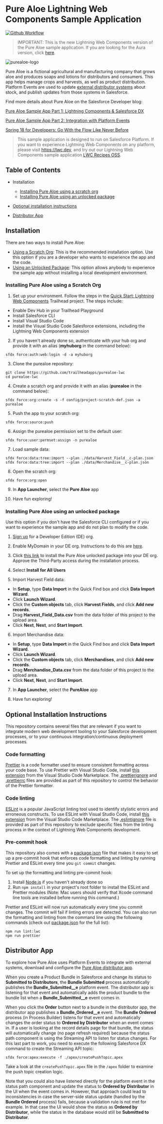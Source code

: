 # Pure Aloe Lightning Web Components Sample Application

[![Github Workflow](<https://github.com/trailheadapps/purealoe-lwc/workflows/Salesforce%20DX%20CI%20(scratch%20org%20only)/badge.svg?branch=master>)](https://github.com/trailheadapps/purealoe-lwc/actions)

> IMPORTANT: This is the new Lightning Web Components version of the Pure Aloe sample application. If you are looking for the Aura version, click [here](https://github.com/trailheadapps/purealoe).

![purealoe-logo](purealoe-logo.png)

Pure Aloe is a fictional agricultural and manufacturing company that grows aloe and produces soaps and lotions for distributors and consumers. This app helps manage crops and harvests, as well as product distribution. Platform Events are used to update [external distributor systems](https://github.com/trailheadapps/purealoe-distributor) about stock, and publish updates from those systems in Salesforce.

Find more details about Pure Aloe on the Salesforce Developer blog:

[Pure Aloe Sample App Part 1: Lightning Components & Salesforce DX](https://developer.salesforce.com/blogs/2017/11/pure-aloe-sample-application-part-1-lightning-components-salesforce-dx.html)

[Pure Aloe Sample App Part 2: Integration with Platform Events](https://developer.salesforce.com/blogs/2017/11/pure-aloe-sample-app-part-2-integration-platform-events.html)

[Spring 18 for Developers: Go With the Flow Like Never Before](https://developer.salesforce.com/blogs/2018/01/spring-18-for-developers-flow.html)

> This sample application is designed to run on Salesforce Platform. If you want to experience Lightning Web Components on any platform, please visit https://lwc.dev, and try out our Lightning Web Components sample application [LWC Recipes OSS](https://github.com/trailheadapps/lwc-recipes-oss).

## Table of Contents

-   Installation

    -   [Installing Pure Aloe using a scratch org](#installing-pure-aloe-using-a-scratch-org)
    -   [Installing Pure Aloe using an unlocked package](#installing-pure-aloe-using-an-unlocked-package)

-   [Optional installation instructions](#optional-installation-instructions)

-   [Distributor App](#distributor-app)

## Installation

There are two ways to install Pure Aloe:

-   [Using a Scratch Org](#installing-pure-aloe-using-a-scratch-org): This is the recommended installation option. Use this option if you are a developer who wants to experience the app and the code.
-   [Using an Unlocked Package](#installing-pure-aloe-using-an-unlocked-package): This option allows anybody to experience the sample app without installing a local development environment.

### Installing Pure Aloe using a Scratch Org

1. Set up your environment. Follow the steps in the [Quick Start: Lightning Web Components](https://trailhead.salesforce.com/content/learn/projects/quick-start-lightning-web-components/) Trailhead project. The steps include:

-   Enable Dev Hub in your Trailhead Playground
-   Install Salesforce CLI
-   Install Visual Studio Code
-   Install the Visual Studio Code Salesforce extensions, including the Lightning Web Components extension

2. If you haven't already done so, authenticate with your hub org and provide it with an alias (**myhuborg** in the command below):

```
sfdx force:auth:web:login -d -a myhuborg
```

3. Clone the purealoe repository:

```
git clone https://github.com/trailheadapps/purealoe-lwc
cd purealoe-lwc
```

4. Create a scratch org and provide it with an alias (**purealoe** in the command below):

```
sfdx force:org:create -s -f config/project-scratch-def.json -a purealoe
```

5. Push the app to your scratch org:

```
sfdx force:source:push
```

6. Assign the purealoe permission set to the default user:

```
sfdx force:user:permset:assign -n purealoe
```

7. Load sample data:

```
sfdx force:data:tree:import --plan ./data/Harvest_Field__c-plan.json
sfdx force:data:tree:import --plan ./data/Merchandise__c-plan.json
```

8. Open the scratch org:

```
sfdx force:org:open
```

9. In **App Launcher**, select the **Pure Aloe** app

10. Have fun exploring!

### Installing Pure Aloe using an unlocked package

Use this option if you don't have the Salesforce CLI configured or if you want to experience the sample app and do not plan to modify the code.

1. [Sign up](https://developer.salesforce.com/signup) for a Developer Edition (DE) org.

2. Enable MyDomain in your DE org. Instructions to do this are [here](https://trailhead.salesforce.com/modules/identity_login/units/identity_login_my_domain).

3. Click [this link](https://login.salesforce.com/packaging/installPackage.apexp?p0=04tB0000000OEFMIA4) to install the Pure Aloe unlocked package into your DE org. Approve the Third-Party access during the installation process.

4. Select **Install for All Users**

5. Import Harvest Field data:

-   In **Setup**, type **Data Import** in the Quick Find box and click **Data Import Wizard**.
-   Click **Launch Wizard**.
-   Click the **Custom objects** tab, click **Harvest Fields**, and click **Add new records**.
-   Drag **Harvest_Field_Data.csv** from the data folder of this project to the upload area.
-   Click **Next**, **Next**, and **Start Import**.

6. Import Merchandise data:

-   In **Setup**, type **Data Import** in the Quick Find box and click **Data Import Wizard**.
-   Click **Launch Wizard**.
-   Click the **Custom objects** tab, click **Merchandises**, and click **Add new records**.
-   Drag **Merchandise_Data.csv** from the data folder of this project to the upload area.
-   Click **Next**, **Next**, and **Start Import**.

7. In **App Launcher**, select the **PureAloe** app

8. Have fun exploring!

## Optional Installation Instructions

This repository contains several files that are relevant if you want to integrate modern web development tooling to your Salesforce development processes, or to your continuous integration/continuous deployment processes.

### Code formatting

[Prettier](https://prettier.io 'https://prettier.io/') is a code formatter used to ensure consistent formatting across your code base. To use Prettier with Visual Studio Code, install [this extension](https://marketplace.visualstudio.com/items?itemName=esbenp.prettier-vscode) from the Visual Studio Code Marketplace. The [.prettierignore](/.prettierignore) and [.prettierrc](/.prettierrc) files are provided as part of this repository to control the behavior of the Prettier formatter.

### Code linting

[ESLint](https://eslint.org/) is a popular JavaScript linting tool used to identify stylistic errors and erroneous constructs. To use ESLint with Visual Studio Code, install [this extension](https://marketplace.visualstudio.com/items?itemName=salesforce.salesforcedx-vscode-lwc) from the Visual Studio Code Marketplace. The [.eslintignore](/.eslintignore) file is provided as part of this repository to exclude specific files from the linting process in the context of Lightning Web Components development.

### Pre-commit hook

This repository also comes with a [package.json](./package.json) file that makes it easy to set up a pre-commit hook that enforces code formatting and linting by running Prettier and ESLint every time you `git commit` changes.

To set up the formatting and linting pre-commit hook:

1. Install [Node.js](https://nodejs.org) if you haven't already done so
2. Run `npm install` in your project's root folder to install the ESLint and Prettier modules (Note: Mac users should verify that Xcode command line tools are installed before running this command.)

Prettier and ESLint will now run automatically every time you commit changes. The commit will fail if linting errors are detected. You can also run the formatting and linting from the command line using the following commands (check out [package.json](./package.json) for the full list):

```
npm run lint:lwc
npm run prettier
```

## Distributor App

To explore how Pure Aloe uses Platform Events to integrate with external systems, download and configure the [Pure Aloe distributor app](https://github.com/trailheadapps/purealoe-distributor).

When you create a Product Bundle in Salesforce and change its status to **Submitted to Distributors**, the **Bundle Submitted** process automatically publishes the **Bundle_Submitted\_\_e** platform event. The distributor app is listening for that event and automatically adds the product bundle to the bundle list when a **Bundle_Submitted\_\_e** event comes in.

When you click the **Order** button next to a bundle in the distributor app, the distributor app publishes a **Bundle_Ordered\_\_e** event. The **Bundle Ordered** process (in Process Builder) listens for that event and automatically changes the order status to **Ordered by Distributor** when an event comes in. If a user is looking at the record details page for that bundle, the status will automatically change (no page refresh required) because the status path component is using the Streaming API to listen for status changes. For this last part to work, you need to execute the following Salesforce DX command to create the Streaming API topic:

```
sfdx force:apex:execute -f ./apex/createPushTopic.apex
```

Take a look at the `createPushTopic.apex` file in the `/apex` folder to examine the push topic creation logic.

Note that you could also have listened directly for the platform event in the status path component and update the status to **Ordered by Distributor** in the UI when the event comes in. However, that approach could lead to inconsistencies in case the server-side status update (handled by the **Bundle Ordered** process) fails, because a validation rule is not met for example. In that case the UI would show the status as **Ordered by Distributor**, while the status in the database would still be **Submitted to Distributor**.
